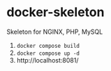 # docker-skeleton
Skeleton for NGINX, PHP, MySQL

1. `docker compose build`
2. `docker compose up -d`
3. http://localhost:8081/